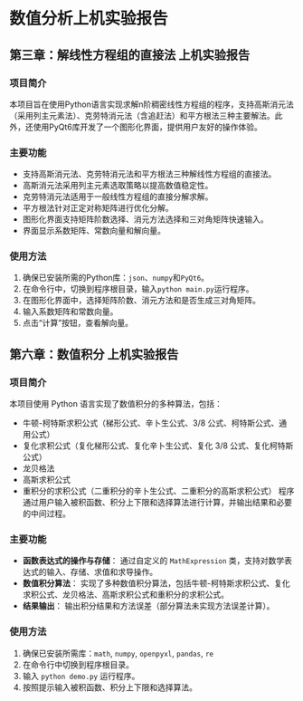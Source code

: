 # 数值分析上机实验报告

## 第三章：解线性方程组的直接法 上机实验报告
### 项目简介
本项目旨在使用Python语言实现求解n阶稠密线性方程组的程序，支持高斯消元法（采用列主元素法）、克劳特消元法（含追赶法）和平方根法三种主要解法。此外，还使用PyQt6库开发了一个图形化界面，提供用户友好的操作体验。
### 主要功能
*   支持高斯消元法、克劳特消元法和平方根法三种解线性方程组的直接法。
*   高斯消元法采用列主元素选取策略以提高数值稳定性。
*   克劳特消元法适用于一般线性方程组的直接分解求解。
*   平方根法针对正定对称矩阵进行优化分解。
*   图形化界面支持矩阵阶数选择、消元方法选择和三对角矩阵快速输入。
*   界面显示系数矩阵、常数向量和解向量。
### 使用方法
1.  确保已安装所需的Python库：`json`、`numpy`和`PyQt6`。
2.  在命令行中，切换到程序根目录，输入`python main.py`运行程序。
3.  在图形化界面中，选择矩阵阶数、消元方法和是否生成三对角矩阵。
4.  输入系数矩阵和常数向量。
5.  点击“计算”按钮，查看解向量。

## 第六章：数值积分 上机实验报告
### 项目简介
本项目使用 Python 语言实现了数值积分的多种算法，包括：
*   牛顿-柯特斯求积公式（梯形公式、辛卜生公式、3/8 公式、柯特斯公式、通用公式）
*   复化求积公式（复化梯形公式、复化辛卜生公式、复化 3/8 公式、复化柯特斯公式）
*   龙贝格法
*   高斯求积公式
*   重积分的求积公式（二重积分的辛卜生公式、二重积分的高斯求积公式）
程序通过用户输入被积函数、积分上下限和选择算法进行计算，并输出结果和必要的中间过程。
### 主要功能
*   **函数表达式的操作与存储**： 通过自定义的 `MathExpression` 类，支持对数学表达式的输入、存储、求值和求导操作。
*   **数值积分算法**： 实现了多种数值积分算法，包括牛顿-柯特斯求积公式、复化求积公式、龙贝格法、高斯求积公式和重积分的求积公式。
*   **结果输出**： 输出积分结果和方法误差（部分算法未实现方法误差计算）。
### 使用方法
1.  确保已安装所需库：`math`, `numpy`, `openpyxl`, `pandas`, `re`
2.  在命令行中切换到程序根目录。
3.  输入 `python demo.py` 运行程序。
4.  按照提示输入被积函数、积分上下限和选择算法。
